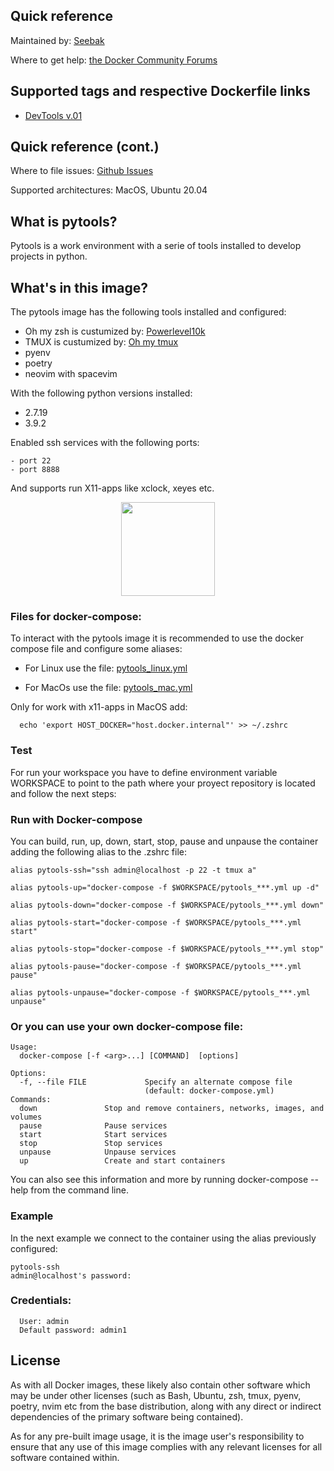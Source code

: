 ## Quick reference 

Maintained by: [Seebak](https://github.com/Seebak-Tech/DevTools/tree/main/Docker/pytools)

Where to get help: [the Docker Community Forums](https://forums.docker.com/)

## Supported tags and respective Dockerfile links

- [DevTools v.01](https://github.com/Seebak-Tech/DevTools/releases/tag/v0.1)

## Quick reference (cont.)

Where to file issues: [Github Issues](https://github.com/Seebak-Tech/DevTools/issues)

Supported architectures: MacOS, Ubuntu 20.04

## What is pytools?

 Pytools is a work environment with a serie of tools installed to develop projects in python.

## What's in this image?

 The pytools image has the following tools installed and configured:
  - Oh my zsh is custumized by:
  [Powerlevel10k](https://github.com/romkatv/powerlevel10k)
  - TMUX is custumized by: [Oh my tmux ](https://github.com/gpakosz/.tmux)
  - pyenv
  - poetry
  - neovim with spacevim

With the following python versions installed:
  - 2.7.19
  - 3.9.2

Enabled ssh services with the following ports:

    - port 22
    - port 8888

And supports run X11-apps like xclock, xeyes etc. 
<p align="center">
  <img width="150" height="150" src="https://user-images.githubusercontent.com/33498584/113649227-ab943180-9653-11eb-960b-d0b2708735ea.jpeg">
</p>

### Files for docker-compose:

To interact with the pytools image it is recommended to use the docker compose file and configure some aliases:

- For Linux use the file: [pytools_linux.yml](https://github.com/Seebak-Tech/DevTools/blob/0ab46d6e7c3b87c8722b83df557514c40d3e9238/Docker/pytools/pytools_linux.yml)
      
    
- For MacOs use the file: [pytools_mac.yml](https://github.com/Seebak-Tech/DevTools/blob/0ab46d6e7c3b87c8722b83df557514c40d3e9238/Docker/pytools/pytools_mac.yml)

Only for work with x11-apps in MacOS add: 
 
      echo 'export HOST_DOCKER="host.docker.internal"' >> ~/.zshrc 

### Test

For run your workspace you have to define environment variable WORKSPACE to point to the path where your proyect repository is located and follow the next steps:

### Run with Docker-compose

You can build, run, up, down, start, stop, pause and unpause the container adding the following alias to the .zshrc file:

    alias pytools-ssh="ssh admin@localhost -p 22 -t tmux a"
    
    alias pytools-up="docker-compose -f $WORKSPACE/pytools_***.yml up -d"

    alias pytools-down="docker-compose -f $WORKSPACE/pytools_***.yml down"
    
    alias pytools-start="docker-compose -f $WORKSPACE/pytools_***.yml start"
    
    alias pytools-stop="docker-compose -f $WORKSPACE/pytools_***.yml stop"

    alias pytools-pause="docker-compose -f $WORKSPACE/pytools_***.yml pause"
  
    alias pytools-unpause="docker-compose -f $WORKSPACE/pytools_***.yml unpause"
 

### Or you can use your own docker-compose file:

    Usage:
      docker-compose [-f <arg>...] [COMMAND]  [options]

    Options:
      -f, --file FILE             Specify an alternate compose file
                                  (default: docker-compose.yml)
    Commands:
      down               Stop and remove containers, networks, images, and volumes
      pause              Pause services
      start              Start services
      stop               Stop services
      unpause            Unpause services
      up                 Create and start containers

You can also see this information and more by running docker-compose --help from the command line.

### Example 

 In the next example we connect to the container using the alias previously configured:
        
    pytools-ssh
    admin@localhost's password:

### Credentials:

      User: admin
      Default password: admin1

## License

As with all Docker images, these likely also contain other software which may be under other licenses (such as Bash, Ubuntu, zsh, tmux, pyenv, poetry, nvim etc from the base distribution, along with any direct or indirect dependencies of the primary software being contained).

As for any pre-built image usage, it is the image user's responsibility to ensure that any use of this image complies with any relevant licenses for all software contained within.
